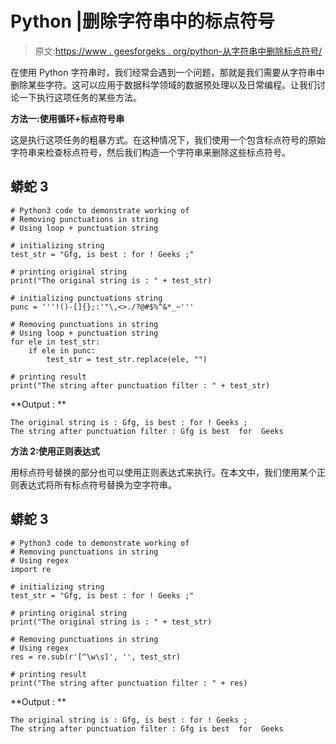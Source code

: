 # Python |删除字符串中的标点符号

> 原文:[https://www . geesforgeks . org/python-从字符串中删除标点符号/](https://www.geeksforgeeks.org/python-remove-punctuation-from-string/)

在使用 Python 字符串时，我们经常会遇到一个问题，那就是我们需要从字符串中删除某些字符。这可以应用于数据科学领域的数据预处理以及日常编程。让我们讨论一下执行这项任务的某些方法。

**方法一:使用循环+标点符号串**

这是执行这项任务的粗暴方式。在这种情况下，我们使用一个包含标点符号的原始字符串来检查标点符号，然后我们构造一个字符串来删除这些标点符号。

## 蟒蛇 3

```
# Python3 code to demonstrate working of
# Removing punctuations in string
# Using loop + punctuation string

# initializing string
test_str = "Gfg, is best : for ! Geeks ;"

# printing original string
print("The original string is : " + test_str)

# initializing punctuations string
punc = '''!()-[]{};:'"\,<>./?@#$%^&*_~'''

# Removing punctuations in string
# Using loop + punctuation string
for ele in test_str:
    if ele in punc:
        test_str = test_str.replace(ele, "")

# printing result
print("The string after punctuation filter : " + test_str)
```

**Output : **

```
The original string is : Gfg, is best : for ! Geeks ;
The string after punctuation filter : Gfg is best  for  Geeks 
```

**方法 2:使用正则表达式**

用标点符号替换的部分也可以使用正则表达式来执行。在本文中，我们使用某个正则表达式将所有标点符号替换为空字符串。

## 蟒蛇 3

```
# Python3 code to demonstrate working of
# Removing punctuations in string
# Using regex
import re

# initializing string
test_str = "Gfg, is best : for ! Geeks ;"

# printing original string
print("The original string is : " + test_str)

# Removing punctuations in string
# Using regex
res = re.sub(r'[^\w\s]', '', test_str)

# printing result
print("The string after punctuation filter : " + res)
```

**Output : **

```
The original string is : Gfg, is best : for ! Geeks ;
The string after punctuation filter : Gfg is best  for  Geeks 
```